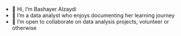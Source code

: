 - 👋 Hi, I’m Bashayer Alzaydi
- 👀 I’m a data analyst who enjoys documenting her learning journey
- 💞️ I’m open to collaborate on data analysis projects, volunteer or otherwise


<!---
bashayer-alzaydi/bashayer-alzaydi is a ✨ special ✨ repository because its `README.md` (this file) appears on your GitHub profile.
You can click the Preview link to take a look at your changes.
--->
